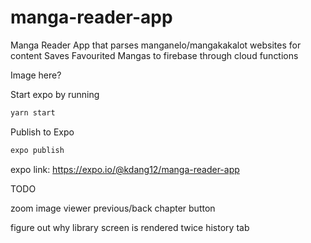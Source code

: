 # manga-reader-app

Manga Reader App that parses manganelo/mangakakalot websites for content
Saves Favourited Mangas to firebase through cloud functions

Image here?

Start expo by running

```bash
yarn start
```

Publish to Expo

```bash
expo publish
```

expo link:
https://expo.io/@kdang12/manga-reader-app

TODO

zoom image viewer
previous/back chapter button

figure out why library screen is rendered twice
history tab
